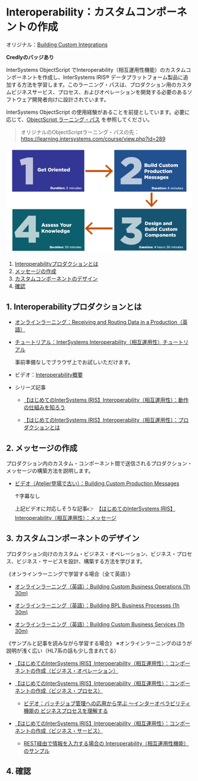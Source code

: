 # Interoperability：カスタムコンポーネントの作成

オリジナル：[Building Custom Integrations](https://learning.intersystems.com/course/view.php?id=397)

**Credlyのバッジあり**

InterSystems ObjectScript でInteroperability（相互運用性機能）のカスタムコンポーネントを作成し、InterSystems IRIS® データプラットフォーム製品に追加する方法を学習します。このラーニング・パスは、プロダクション用のカスタムビジネスサービス、プロセス、およびオペレーションを開発する必要のあるソフトウェア開発者向けに設計されています。

InterSystems ObjectScript の使用経験があることを前提としています。必要に応じて、[ObjectScript ラーニング・パス](/ObjectScript.md) を参照してください。

>オリジナルのObjectScriptラーニング・パスの先：https://learning.intersystems.com/course/view.php?id=289

![](/assets/BuildingCustomIntegrations.png)

1. [Interoperabilityプロダクションとは](#1-interoperabilityプロダクションとは)
2. [メッセージの作成](#2-メッセージの作成)
3. [カスタムコンポーネントのデザイン](#3-カスタムコンポーネントのデザイン)
4. [確認](#4-確認)

## 1. Interoperabilityプロダクションとは

- [オンラインラーニング：Receiving and Routing Data in a Production（英語）](https://learning.intersystems.com/course/view.php?name=Interop%20QS)

- [チュートリアル：InterSystems Interoperability（相互運用性）チュートリアル](https://play.instruqt.com/embed/intersystems/tracks/interop-jp?token=em_nMyn9Z_6s9Tq3KTv)
    
    事前準備なしでブラウザ上でお試しいただけます。

- ビデオ：[Interoperability概要](https://www.youtube.com/watch?v=vo12UnH-c-s&list=PLzSN_5VbNaxD-r8wU4LHwLwGSzUjrffEX&index=1&t=1203s)

- シリーズ記事
   
   - [【はじめてのInterSystems IRIS】Interoperability（相互運用性）：動作の仕組みを知ろう](https://jp.community.intersystems.com/node/483036)

   - [【はじめてのInterSystems IRIS】Interoperability（相互運用性）：プロダクションとは](https://jp.community.intersystems.com/node/483041)


## 2. メッセージの作成

プロダクション内のカスタム・コンポーネント間で送信されるプロダクション・メッセージの構築方法を説明します。

- [ビデオ（Atelier登場で古い）：Building Custom Production Messages](https://learning.intersystems.com/course/view.php?id=416)

    ↑字幕なし

    上記ビデオに対応しそうな記事👉　[【はじめてのInterSystems IRIS】Interoperability（相互運用性）：メッセージ](https://jp.community.intersystems.com/node/483131)

## 3. カスタムコンポーネントのデザイン

プロダクション向けのカスタム・ビジネス・オペレーション、ビジネス・プロセス、ビジネス・サービスを設計、構築する方法を学びます。

《オンラインラーニングで学習する場合（全て英語）》
- [オンラインラーニング（英語）：Building Custom Business Operations (1h 30m)](https://learning.intersystems.com/enrol/index.php?id=2029)

- [オンラインラーニング（英語）：Building BPL Business Processes (1h 30m)](https://learning.intersystems.com/enrol/index.php?id=2030)

- [オンラインラーニング（英語）：Building Custom Business Services (1h 30m)](https://learning.intersystems.com/enrol/index.php?id=2031)

《サンプルと記事を読みながら学習する場合》
※オンラインラーニングのほうが説明が浅く広い（HL7系の話も少し含まれてる）

- [【はじめてのInterSystems IRIS】Interoperability（相互運用性）：コンポーネントの作成（ビジネス・オペレーション）](https://jp.community.intersystems.com/node/483136)

- [【はじめてのInterSystems IRIS】Interoperability（相互運用性）：コンポーネントの作成（ビジネス・プロセス）](https://jp.community.intersystems.com/node/483171)

    - [ビデオ：バッチジョブ管理への応用から学ぶ ～インターオペラビリティ機能の ビジネスプロセスを理解する](https://www.youtube.com/watch?v=RUxeT4cTy4k&list=PLzSN_5VbNaxB39_H2QMMEG_EsNEFc0ASz&index=6)

- [【はじめてのInterSystems IRIS】Interoperability（相互運用性）：コンポーネントの作成（ビジネス・サービス）](https://jp.community.intersystems.com/node/483186)

   - [REST経由で情報を入力する場合の Interoperability（相互運用性機能）のサンプル](https://jp.community.intersystems.com/node/559356)

## 4. 確認

